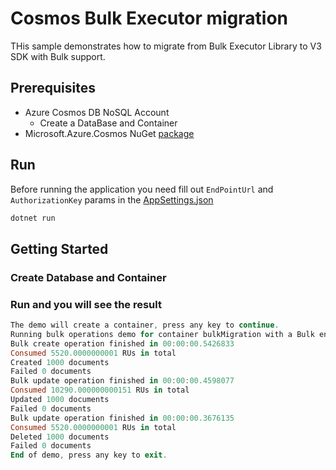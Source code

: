 # Cosmos Bulk Executor migration

THis sample demonstrates how to migrate from Bulk Executor Library to V3 SDK with Bulk support.

## Prerequisites

- Azure Cosmos DB NoSQL Account
  - Create a DataBase and Container
- Microsoft.Azure.Cosmos NuGet [package](http://www.nuget.org/packages/Microsoft.Azure.Cosmos/)

## Run

Before running the application you need fill out `EndPointUrl` and `AuthorizationKey` params in the [AppSettings.json](AppSettings.json)

```PowerShell
dotnet run
```

## Getting Started

### Create Database and Container

### Run and you will see the result

```PowerShell
The demo will create a container, press any key to continue.
Running bulk operations demo for container bulkMigration with a Bulk enabled CosmosClient.
Bulk create operation finished in 00:00:00.5426833
Consumed 5520.0000000001 RUs in total
Created 1000 documents
Failed 0 documents
Bulk update operation finished in 00:00:00.4598077
Consumed 10290.000000000151 RUs in total
Updated 1000 documents
Failed 0 documents
Bulk update operation finished in 00:00:00.3676135
Consumed 5520.0000000001 RUs in total
Deleted 1000 documents
Failed 0 documents
End of demo, press any key to exit.
```
